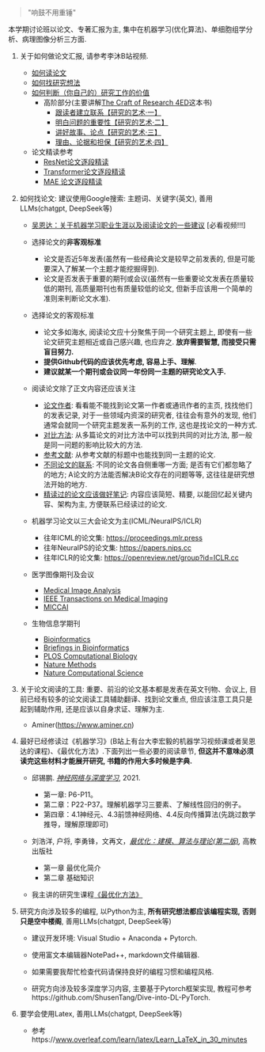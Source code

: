 > "响鼓不用重锤"

本学期讨论班以论文、专著汇报为主, 集中在机器学习(优化算法)、单细胞组学分析、病理图像分析三方面.

1. 关于如何做论文汇报, 请参考李沐B站视频.

   * [如何读论文](https://www.bilibili.com/video/BV1H44y1t75x/?spm_id_from=333.1387.homepage.video_card.click&vd_source=92ec8db4c27952a4f2a214efc410be72)
   * [如何找研究想法](https://www.bilibili.com/video/BV1qq4y1z7F2?spm_id_from=333.788.videopod.sections&vd_source=92ec8db4c27952a4f2a214efc410be72)
   * [如何判断（你自己的）研究工作的价值](https://www.bilibili.com/video/BV1oL411c7Us?spm_id_from=333.788.videopod.sections&vd_source=92ec8db4c27952a4f2a214efc410be72)
     * 高阶部分(主要讲解[The Craft of Research 4ED](https://library.uniq.edu.iq/storage/books/file/The%20Craft%20of%20Research/1667121038craft.pdf)这本书)
       * [跟读者建立联系【研究的艺术·一】](https://www.bilibili.com/video/BV1hY411T7vy?spm_id_from=333.788.videopod.sections&vd_source=92ec8db4c27952a4f2a214efc410be72)
       * [明白问题的重要性【研究的艺术·二】](https://www.bilibili.com/video/BV11S4y1v7S2?spm_id_from=333.788.videopod.sections&vd_source=92ec8db4c27952a4f2a214efc410be72)
       * [讲好故事、论点【研究的艺术·三】](https://www.bilibili.com/video/BV1WB4y1v7ST?spm_id_from=333.788.videopod.sections&vd_source=92ec8db4c27952a4f2a214efc410be72)
       * [理由、论据和担保【研究的艺术·四】](https://www.bilibili.com/video/BV1SB4y1a75c?spm_id_from=333.788.videopod.sections&vd_source=92ec8db4c27952a4f2a214efc410be72)
   * 论文精读参考
     * [ResNet论文逐段精读](https://www.bilibili.com/video/BV1P3411y7nn?spm_id_from=333.788.videopod.sections&vd_source=92ec8db4c27952a4f2a214efc410be72)
     * [Transformer论文逐段精读](https://www.bilibili.com/video/BV1pu411o7BE?spm_id_from=333.788.videopod.sections&vd_source=92ec8db4c27952a4f2a214efc410be72)
     * [MAE 论文逐段精读](https://www.bilibili.com/video/BV1sq4y1q77t?spm_id_from=333.788.videopod.sections&vd_source=92ec8db4c27952a4f2a214efc410be72)

2. 如何找论文: 建议使用Google搜索: 主题词、关键字(英文), 善用LLMs(chatgpt, DeepSeek等)

   * [吴恩达：关于机器学习职业生涯以及阅读论文的一些建议](https://www.bilibili.com/video/BV18E411h7sG/?spm_id_from=333.337.search-card.all.click&vd_source=92ec8db4c27952a4f2a214efc410be72) [必看视频!!!]

   * 选择论文的**非客观标准**
     * 论文是否近5年发表(虽然有一些经典论文是较早之前发表的, 但是可能要深入了解某一个主题才能挖掘得到).
     * 论文是否发表于重要的期刊或会议(虽然有一些重要论文发表在质量较低的期刊, 高质量期刊也有质量较低的论文, 但新手应该用一个简单的准则来判断论文水准).
   * 选择论文的客观标准
     * 论文多如海水, 阅读论文应十分聚焦于同一个研究主题上, 即使有一些论文研究主题相近或自己感兴趣, 也应弃之. **放弃需要智慧, 而接受只需盲目努力.**
     * **提供Github代码的应该优先考虑, 容易上手、理解**.
     * **建议就某一个期刊或会议同一年份同一主题的研究论文入手.**
   * 阅读论文除了正文内容还应该关注
     * <u>论文作者</u>: 看看能不能找到论文第一作者或通讯作者的主页, 找找他们的发表记录, 对于一些领域内资深的研究者, 往往会有意外的发现, 他们通常会就同一个研究主题发表一系列的工作, 这也是找论文的一种方式.
     * <u>对比方法</u>: 从多篇论文的对比方法中可以找到共同的对比方法, 那一般是同一问题的影响比较大的方法.
     * <u>参考文献</u>: 从参考文献的标题中也能找到同一主题的论文.
     * <u>不同论文的联系</u>: 不同的论文各自侧重哪一方面; 是否有它们都忽略了的地方; A论文的方法能否解决B论文存在的问题等等, 这往往是研究想法开始的地方.
     * <u>精读过的论文应该做好笔记</u>: 内容应该简短、精要, 以能回忆起关键内容、架构为主, 方便联系已经读过的论文.

   * 机器学习论文以三大会论文为主(ICML/NeuraIPS/ICLR)
     * 往年ICML的论文集: https://proceedings.mlr.press
     * 往年NeuraIPS的论文集: https://papers.nips.cc
     * 往年ICLR的论文集: https://openreview.net/group?id=ICLR.cc
   * 医学图像期刊及会议
     * [Medical Image Analysis](https://www.sciencedirect.com/journal/medical-image-analysis)
     * [IEEE Transactions on Medical Imaging](https://ieeexplore.ieee.org/xpl/RecentIssue.jsp?punumber=42)
     * [MICCAI](https://papers.miccai.org/miccai-2025/)
   * 生物信息学期刊
     * [Bioinformatics](https://academic.oup.com/bioinformatics)
     * [Briefings in Bioinformatics ](https://academic.oup.com/bib)
     * [PLOS Computational Biology](https://academic.oup.com/bib)
     * [Nature Methods](https://www.nature.com/nmeth/)
     * [Nature Computational Science](https://www.nature.com/natcomputsci)

3. 关于论文阅读的工具: 重要、前沿的论文基本都是发表在英文刊物、会议上, 目前已经有较多的论文阅读工具辅助翻译、找到论文重点, 但应该注意工具只是起到辅助作用, 还是应该以自身求证、理解为主.

   * Aminer(https://www.aminer.cn)

4. 最好已经修读过《机器学习》(B站上有台大李宏毅的机器学习视频课或者吴恩达的课程)、《最优化方法》.下面列出一些必要的阅读章节, **但这并不意味必须读完这些材料才能展开研究, 书籍的作用大多时候是字典.**

   * 邱锡鹏. *[神经网络与深度学习](https://nndl.github.io)*, 2021.     
       * 第一章: P6-P11。
       * 第二章：P22-P37。理解机器学习三要素、了解线性回归的例子。
       * 第四章：4.1神经元、4.3前馈神经网络、4.4反向传播算法(先跳过数学推导，理解原理即可)

   * 刘浩洋, 户将, 李勇锋，文再文，*[最优化：建模、算法与理论(第二版)](http://faculty.bicmr.pku.edu.cn/~wenzw/optbook/opt2.pdf),* 高教出版社
     * 第一章 最优化简介
     * 第二章 基础知识

   * 我主讲的研究生课程[《最优化方法》](https://wangyuanhao.github.io/optimization_method_course_webpage/)

5. 研究方向涉及较多的编程, 以Python为主, **所有研究想法都应该编程实现,** **否则只是空中楼阁**, 善用LLMs(chatgpt, DeepSeek等)

   * 建议开发环境: Visual Studio + Anaconda + Pytorch.
   * 使用富文本编辑器NotePad++, markdown文件编辑器.
   * 如果需要我帮忙检查代码请保持良好的编程习惯和编程风格.

   * 研究方向涉及较多深度学习内容, 主要基于Pytorch框架实现, 教程可参考https://github.com/ShusenTang/Dive-into-DL-PyTorch.

6. 要学会使用Latex, 善用LLMs(chatgpt, DeepSeek等)
   * 参考https://www.overleaf.com/learn/latex/Learn_LaTeX_in_30_minutes